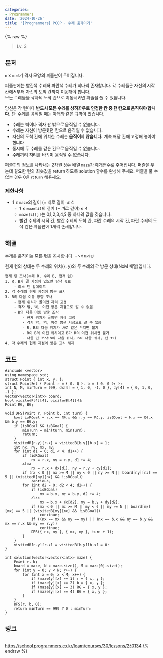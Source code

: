 ```yaml
---
categories:
- Programmers
date: '2024-10-26'
title: '[Programmers] PCCP - 수레 움직이기'
---
```


{% raw %}
> Lv. 3<br>

## 문제
`n`  x  `m`  크기 격자 모양의 퍼즐판이 주어집니다.

퍼즐판에는 빨간색 수레와 파란색 수레가 하나씩 존재합니다. 각 수레들은 자신의 시작 칸에서부터 자신의 도착 칸까지 이동해야 합니다.  
모든 수레들을 각자의 도착 칸으로 이동시키면 퍼즐을 풀 수 있습니다.

당신은 각 턴마다  **반드시 모든 수레를 상하좌우로 인접한 칸 중 한 칸으로 움직여야 합니다.**  단, 수레를 움직일 때는 아래와 같은 규칙이 있습니다.
-   수레는 벽이나 격자 판 밖으로 움직일 수 없습니다.
-   수레는 자신이 방문했던 칸으로 움직일 수 없습니다.
-   자신의 도착 칸에 위치한 수레는  **움직이지 않습니다.**  계속 해당 칸에 고정해 놓아야 합니다.
-   동시에 두 수레를 같은 칸으로 움직일 수 없습니다.
-   수레끼리 자리를 바꾸며 움직일 수 없습니다.

퍼즐판의 정보를 나타내는 2차원 정수 배열  `maze`가 매개변수로 주어집니다. 퍼즐을 푸는데 필요한 턴의 최솟값을 return 하도록 solution 함수를 완성해 주세요. 퍼즐을 풀 수 없는 경우 0을 return 해주세요.

### 제한사항
-   1 ≤  `maze`의 길이 (= 세로 길이) ≤ 4
    -   1 ≤  `maze[i]`의 길이 (= 가로 길이) ≤ 4
    -   `maze[i][j]`는 0,1,2,3,4,5 중 하나의 값을 갖습니다.
    -   빨간 수레의 시작 칸, 빨간 수레의 도착 칸, 파란 수레의 시작 칸, 파란 수레의 도착 칸은 퍼즐판에 1개씩 존재합니다.

## 해결
수레를 움직이는 모든 턴을 조사합니다. =>`백트래킹`

현재 턴의 상태는 두 수레의 위치(x, y)와 두 수레의 각 방문 상태(NxM 배열)입니다.
```
현재 턴 조사(수레 R, 수레 B, 현재 턴)
1. R, B가 골 지점에 있으면 탐색 종료
	- 최소 턴 업데이트
2. 각 수레의 현재 지점에 방문 표시
3. R의 다음 이동 방향 조사
	- 현재 위치가 골이면 자리 고정
	- 격자 밖, 벽, 이전 방문 지점으로 갈 수 없음
	- B의 다음 이동 방향 조사
		- 현재 위치가 골이면 자리 고정
		- 격자 밖, 벽, 이전 방문 지점으로 갈 수 없음
		- R, B의 다음 위치가 서로 같은 위치면 불가
		- R이 B의 이전 위치이고 B가 R의 이전 위치면 불가
		- 다음 턴 조사(R의 다음 위치, B의 다음 위치, 턴 +1)
4. 각 수레의 현재 지점에 방문 표시 해제
```

## 코드
```
#include <vector>
using namespace std;
struct Point { int x, y; };
struct PointSet { Point r = { 0, 0 }, b = { 0, 0 }; };
int N, M, minTurn = 999, dx[4] = { 1, 0, -1, 0 }, dy[4] = { 0, 1, 0, -1 };
vector<vector<int>> board;
bool visitedR[4][4], visitedB[4][4];
Point RG, BG;

void DFS(Point r, Point b, int turn) {
    bool isRGoal = r.x == RG.x && r.y == RG.y, isBGoal = b.x == BG.x && b.y == BG.y;
    if (isRGoal && isBGoal) {
        minTurn = min(turn, minTurn);
        return;
    }
    visitedR[r.y][r.x] = visitedB[b.y][b.x] = 1;
    int nx, ny, mx, my;
    for (int d1 = 0; d1 < 4; d1++) {
        if (isRGoal)
            nx = r.x, ny = r.y, d1 += 4;
        else
            nx = r.x + dx[d1], ny = r.y + dy[d1];
        if (nx < 0 || nx >= M || ny < 0 || ny >= N || board[ny][nx] == 5 || (visitedR[ny][nx] && !isRGoal))
            continue;
        for (int d2 = 0; d2 < 4; d2++) {
            if (isBGoal)
                mx = b.x, my = b.y, d2 += 4;
            else
                mx = b.x + dx[d2], my = b.y + dy[d2];
            if (mx < 0 || mx >= M || my < 0 || my >= N || board[my][mx] == 5 || (visitedB[my][mx] && !isBGoal))
                continue;
            if ((nx == mx && ny == my) || (nx == b.x && ny == b.y && mx == r.x && my == r.y))
                continue;
            DFS({ nx, ny }, { mx, my }, turn + 1);
        }
    }
    visitedR[r.y][r.x] = visitedB[b.y][b.x] = 0;
}

int solution(vector<vector<int>> maze) {
    Point r, b;
    board = maze, N = maze.size(), M = maze[0].size();
    for (int y = 0; y < N; y++) {
        for (int x = 0; x < M; x++) {
            if (maze[y][x] == 1) r = { x, y };
            if (maze[y][x] == 2) b = { x, y };
            if (maze[y][x] == 3) RG = { x, y };
            if (maze[y][x] == 4) BG = { x, y };
        }
    }
    DFS(r, b, 0);
    return minTurn == 999 ? 0 : minTurn;
}
```

## 링크
<br>https://school.programmers.co.kr/learn/courses/30/lessons/250134
{% endraw %}